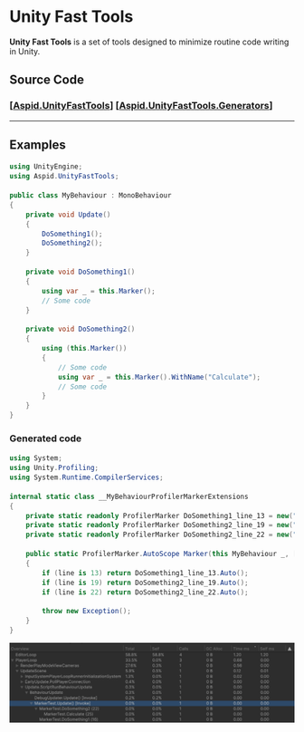 # Unity Fast Tools
**Unity Fast Tools** is a set of tools designed to minimize routine code writing in Unity. 
## Source Code
### [[Aspid.UnityFastTools](https://github.com/VPDPersonal/Aspid.UnityFastTools)] [[Aspid.UnityFastTools.Generators](https://github.com/VPDPersonal/Aspid.UnityFastTools.Generators)]
---
## **Examples**
``` csharp
using UnityEngine;
using Aspid.UnityFastTools;

public class MyBehaviour : MonoBehaviour
{
    private void Update()
    {
        DoSomething1();
        DoSomething2();
    }

    private void DoSomething1()
    {
        using var _ = this.Marker();
        // Some code
    }

    private void DoSomething2()
    {
        using (this.Marker())
        {
            // Some code
            using var _ = this.Marker().WithName("Calculate");
            // Some code
        }    
    }
}
```
### Generated code
``` csharp
using System;
using Unity.Profiling;
using System.Runtime.CompilerServices;

internal static class __MyBehaviourProfilerMarkerExtensions
{
    private static readonly ProfilerMarker DoSomething1_line_13 = new("MyBehaviour.DoSomething1 (13)");
    private static readonly ProfilerMarker DoSomething2_line_19 = new("MyBehaviour.DoSomething2 (19)");
    private static readonly ProfilerMarker DoSomething2_line_22 = new("MyBehaviour.Calculate (22)");
 
    public static ProfilerMarker.AutoScope Marker(this MyBehaviour _, [CallerLineNumberAttribute] int line = -1)
    {
        if (line is 13) return DoSomething1_line_13.Auto();
        if (line is 19) return DoSomething2_line_19.Auto();
        if (line is 22) return DoSomething2_line_22.Auto();
        
        throw new Exception();
    }
}
```

![Aspid.UnityFastTools.MarkerTest.png](Images/Aspid.UnityFastTools.MarkerTest.png)
